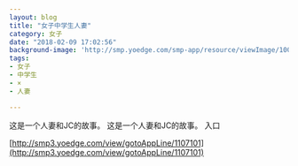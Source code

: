 ```yaml
---
layout: blog
title: "女子中学生人妻"
category: 女子
date: "2018-02-09 17:02:56"
background-image: 'http://smp.yoedge.com/smp-app/resource/viewImage/1003660appline.png'
tags:
- 女子
- 中学生
- ×
- 人妻

---
```

这是一个人妻和JC的故事。
这是一个人妻和JC的故事。
入口

[http://smp3.yoedge.com/view/gotoAppLine/1107101](http://smp3.yoedge.com/view/gotoAppLine/1107101)

        
